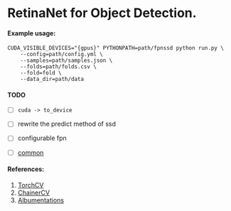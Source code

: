 # RetinaNet for Object Detection.

#### Example usage:
````
CUDA_VISIBLE_DEVICES="{gpus}" PYTHONPATH=path/fpnssd python run.py \
    --config=path/config.yml \
    --samples=path/samples.json \
    --folds=path/folds.csv \
    --fold=fold \
    --data_dir=path/data
````

#### TODO

- [ ] `cuda -> to_device`
- [ ] rewrite the predict method of ssd
- [ ] configurable fpn
- [ ] [common](https://github.com/Scitator/pytorch-common)


#### References: 
1. [TorchCV](https://github.com/kuangliu/torchcv)
2. [ChainerCV](https://github.com/chainer/chainercv)
3. [Albumentations](https://github.com/albu/albumentations)
